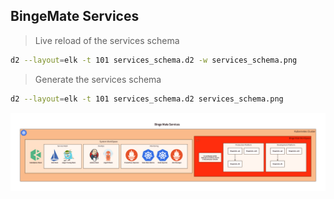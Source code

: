 ## BingeMate Services

> Live reload of the services schema
```bash
d2 --layout=elk -t 101 services_schema.d2 -w services_schema.png
```
> Generate the services schema
```bash
d2 --layout=elk -t 101 services_schema.d2 services_schema.png
```

![Services schema](services_schema.png)